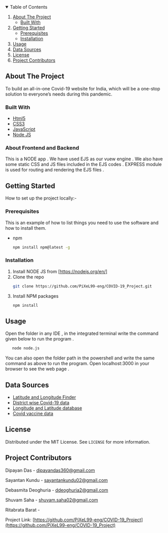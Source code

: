 
<details open="open">
  <summary>Table of Contents</summary>
  <ol>
    <li>
      <a href="#about-the-project">About The Project</a>
      <ul>
        <li><a href="#built-with">Built With</a></li>
      </ul>
    </li>
    <li>
      <a href="#getting-started">Getting Started</a>
      <ul>
        <li><a href="#prerequisites">Prerequisites</a></li>
        <li><a href="#installation">Installation</a></li>
      </ul>
    </li>
    <li><a href="#usage">Usage</a></li>
    <li><a href="#data-sources">Data Sources</a></li>
    <li><a href="#license">License</a></li>
    <li><a href="#project-contributors">Project Contributors</a></li>
  </ol>
</details>


## About The Project

To build an all-in-one Covid-19 website for India, which will be a one-stop solution to everyone’s needs during this pandemic.

### Built With

* [Html5](https://en.wikipedia.org/wiki/HTML5)
* [CSS3](https://en.wikipedia.org/wiki/CSS)
* [JavaScript](https://www.javascript.com/)
* [Node JS](https://nodejs.org/en/)


### About Frontend and Backend

This is a NODE app . We have used EJS as our vuew engine .  We also have some static CSS and JS files included in the EJS codes . 
EXPRESS module is used for routing and rendering the EJS files .

## Getting Started

How to set up the project locally:-

### Prerequisites

This is an example of how to list things you need to use the software and how to install them.
* npm
  ```sh
  npm install npm@latest -g
  ```

### Installation

1. Install NODE JS from [https://nodejs.org/en/] 
2. Clone the repo
   ```sh
   git clone https://github.com/PiXeL99-eng/COVID-19_Project.git
   ```
3. Install NPM packages
   ```sh
   npm install
   ```


## Usage
Open the folder in any IDE , in the integrated terminal write the command given below to run the program . 
```sh
   node node.js
   ```
You can also open the folder path in the powershell and write the same command as above to run the program.
Open localhost:3000 in your browser to see the web page .


## Data Sources
* [Latitude and Longitude Finder](https://www.latlong.net/)
* [District wise Covid-19 data](https://api.covid19india.org/v2/state_district_wise.json)
* [Longitude and Latitude database](https://raw.githubusercontent.com/dipayandas2002/udemy/main/exp/longlat.jso)
* [Covid vaccine data](https://cdn-api.co-vin.in/api/v2/appointment/sessions/public/findByPin?pincode=pincode&date=date-month-year)


## License

Distributed under the MIT License. See `LICENSE` for more information.


## Project Contributors

Dipayan Das - dipayandas360@gmail.com

Sayantan Kundu - sayantankundu02@gmail.com

Debasmita Deoghuria - ddeoghuria2@gmail.com

Shuvam Saha - shuvam.saha02@gmail.com

Ritabrata Barat - 


Project Link: [https://github.com/PiXeL99-eng/COVID-19_Project](https://github.com/PiXeL99-eng/COVID-19_Project)

